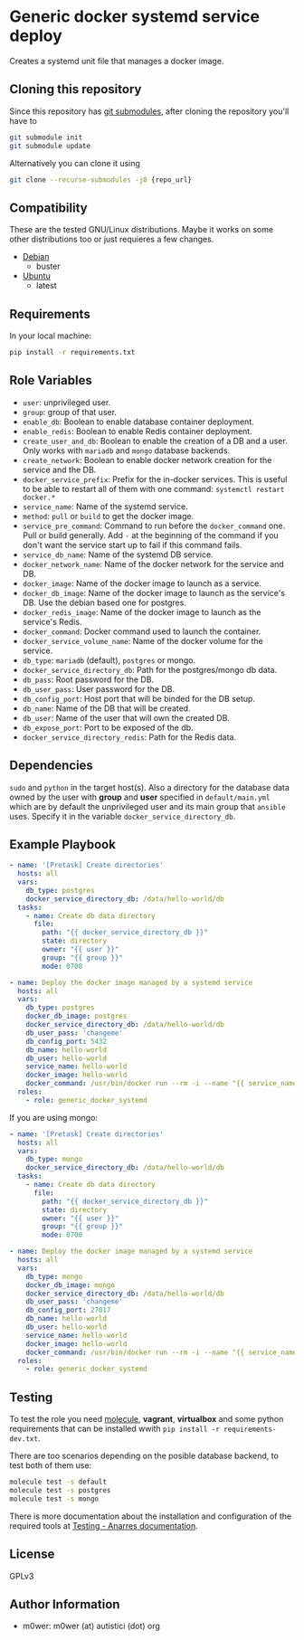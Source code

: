 # Generic docker systemd service deploy

Creates a systemd unit file that manages a docker image.

## Cloning this repository

Since this repository has
[git submodules](https://git-scm.com/book/en/v2/Git-Tools-Submodules), after
cloning the repository you'll have to

```bash
git submodule init
git submodule update
```

Alternatively you can clone it using

```bash
git clone --recurse-submodules -j8 {repo_url}
```

## Compatibility

These are the tested GNU/Linux distributions. Maybe it works on some other
distributions too or just requieres a few changes.

* [Debian](https://www.debian.org/)
  * buster
* [Ubuntu](https://ubuntu.com/)
  * latest

## Requirements

In your local machine:

```bash
pip install -r requirements.txt
```

## Role Variables

* `user`: unprivileged user.
* `group`: group of that user.
* `enable_db`: Boolean to enable database container deployment.
* `enable_redis`: Boolean to enable Redis container deployment.
* `create_user_and_db`: Boolean to enable the creation of a DB and a user. Only
  works with `mariadb` and `mongo` database backends.
* `create_network`: Boolean to enable docker network creation for the service
   and the DB.
* `docker_service_prefix`: Prefix for the in-docker services.
   This is useful to be able to restart all of them with one command:
   `systemctl restart docker.*`
* `service_name`: Name of the systemd service.
* `method`: `pull` or `build` to get the docker image.
* `service_pre_command`: Command to run before the `docker_command` one. Pull
  or build generally. Add `-` at the beginning of the command if you don't want
  the service start up to fail if this command fails.
* `service_db_name`: Name of the systemd DB service.
* `docker_network_name`: Name of the docker network for the service and DB.
* `docker_image`: Name of the docker image to launch as a service.
* `docker_db_image`: Name of the docker image to launch as the service's DB.
  Use the debian based one for postgres.
* `docker_redis_image`: Name of the docker image to launch as the service's
  Redis.
* `docker_command`: Docker command used to launch the container.
* `docker_service_volume_name`: Name of the docker volume for the service.
* `db_type`: `mariadb` (default), `postgres` or mongo.
* `docker_service_directory_db`: Path for the postgres/mongo db data.
* `db_pass`: Root password for the DB.
* `db_user_pass`: User password for the DB.
* `db_config_port`: Host port that will be binded for the DB setup.
* `db_name`: Name of the DB that will be created.
* `db_user`: Name of the user that will own the created DB.
* `db_expose_port`: Port to be exposed of the db.
* `docker_service_directory_redis`: Path for the Redis data.

## Dependencies

`sudo` and `python` in the target host(s). Also  a directory for the database
data owned by the user with **group** and **user** specified in `default/main.yml`
which are by default the unprivileged user and its main group that `ansible`
uses. Specify it in the variable `docker_service_directory_db`.

## Example Playbook

```yaml
- name: '[Pretask] Create directories'
  hosts: all
  vars:
    db_type: postgres
    docker_service_directory_db: /data/hello-world/db
  tasks:
    - name: Create db data directory
      file:
        path: "{{ docker_service_directory_db }}"
        state: directory
        owner: "{{ user }}"
        group: "{{ group }}"
        mode: 0700

- name: Deploy the docker image managed by a systemd service
  hosts: all
  vars:
    db_type: postgres
    docker_db_image: postgres
    docker_service_directory_db: /data/hello-world/db
    db_user_pass: 'changeme'
    db_config_port: 5432
    db_name: hello-world
    db_user: hello-world
    service_name: hello-world
    docker_image: hello-world
    docker_command: /usr/bin/docker run --rm -i --name "{{ service_name }}" "{{ docker_image }}"
  roles:
    - role: generic_docker_systemd
```

If you are using mongo:

```yaml
- name: '[Pretask] Create directories'
  hosts: all
  vars:
    db_type: mongo
    docker_service_directory_db: /data/hello-world/db
  tasks:
    - name: Create db data directory
      file:
        path: "{{ docker_service_directory_db }}"
        state: directory
        owner: "{{ user }}"
        group: "{{ group }}"
        mode: 0700

- name: Deploy the docker image managed by a systemd service
  hosts: all
  vars:
    db_type: mongo
    docker_db_image: mongo
    docker_service_directory_db: /data/hello-world/db
    db_user_pass: 'changeme'
    db_config_port: 27017
    db_name: hello-world
    db_user: hello-world
    service_name: hello-world
    docker_image: hello-world
    docker_command: /usr/bin/docker run --rm -i --name "{{ service_name }}" "{{ docker_image }}"
  roles:
    - role: generic_docker_systemd
```

## Testing

To test the role you need [molecule](http://molecule.readthedocs.io/en/latest/),
**vagrant**, **virtualbox** and some python requirements that can be installed wwith
`pip install -r requirements-dev.txt`.

There are too scenarios depending on the posible database backend, to test both
of them use:

```bash
molecule test -s default
molecule test -s postgres
molecule test -s mongo
```

There is more documentation about the installation and configuration of the
required tools at
[Testing - Anarres documentation](https://anarres-org.github.io/anarres/testing/).

## License

GPLv3

## Author Information

* m0wer: m0wer (at) autistici (dot) org
